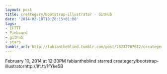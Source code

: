 ```yaml
---
layout: post
title: creategery/bootstrap-illustrator · GitHub
date: '2014-02-10T18:20:15+01:00'
tags:
- IFTTT
- Pinboard
- github
- stars
tumblr_url: http://fabiantheblind.tumblr.com/post/76232767612/creategery-bootstrap-illustrator-github
---
```

February 10, 2014 at 12:30PM
fabiantheblind starred creategery/bootstrap-illustratorhttp://ift.tt/1fYke5B
